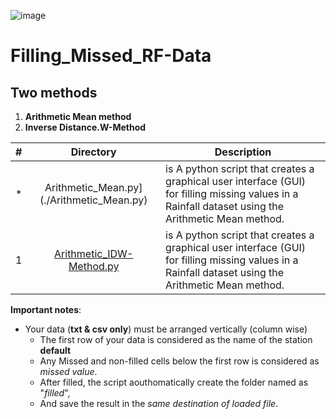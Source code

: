 ![image](https://github.com/DemisoDaba/Filling_Missed_RF-Data/assets/125874545/4473a5d8-c3b5-462f-b750-dd92db06cdb9)

# Filling_Missed_RF-Data

## Two methods
1. **Arithmetic Mean method**
2. **Inverse Distance.W-Method**

#|Directory|Description
---|:---:|---
*|Arithmetic_Mean.py](./Arithmetic_Mean.py)| is A python script that creates a graphical user interface (GUI) for filling missing values in a Rainfall dataset using the Arithmetic Mean method.
1|[Arithmetic_IDW-Method.py](./Arithmetic-IDW-Method.py)| is A python script that creates a graphical user interface (GUI) for filling missing values in a Rainfall dataset using the Arithmetic Mean method.

**Important notes**:
- Your data (**txt & csv only**) must be arranged vertically (column wise)
    - The first row of your data is considered as the name of the station **default**
    - Any Missed and non-filled cells below the first row is considered as *missed value*.
    - After filled, the script aouthomatically create the folder named as "*filled*",
    - And save the result in the *same destination of loaded file*.

